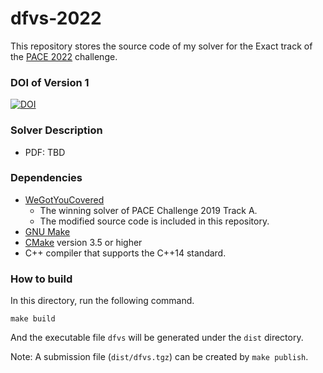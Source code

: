 # dfvs-2022

This repository stores the source code of my solver for the Exact track of the [PACE 2022](https://pacechallenge.org/2022/) challenge.

### DOI of Version 1

[![DOI](https://zenodo.org/badge/DOI/10.5281/zenodo.6604875.svg)](https://doi.org/10.5281/zenodo.6604875)

### Solver Description

- PDF: TBD

### Dependencies

- [WeGotYouCovered](https://github.com/KarlsruheMIS/pace-2019)
  - The winning solver of PACE Challenge 2019 Track A.
  - The modified source code is included in this repository.
- [GNU Make](https://www.gnu.org/software/make/)
- [CMake](https://cmake.org/) version 3.5 or higher
- C++ compiler that supports the C++14 standard.

### How to build

In this directory, run the following command.

```
make build
```

And the executable file `dfvs` will be generated under the `dist` directory.

Note: A submission file (`dist/dfvs.tgz`) can be created by `make publish`.
